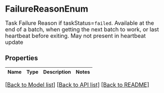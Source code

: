 # FailureReasonEnum

Task Failure Reason if taskStatus=`failed`. Available at the end of a batch, when getting the next batch to work, or last heartbeat before exiting. May not present in heartbeat update
## Properties
Name | Type | Description | Notes
------------ | ------------- | ------------- | -------------

[[Back to Model list]](../README.md#documentation-for-models) [[Back to API list]](../README.md#documentation-for-api-endpoints) [[Back to README]](../README.md)

<style>
     p, ul, ol, li { font-size: 18px !important;}
</style>


